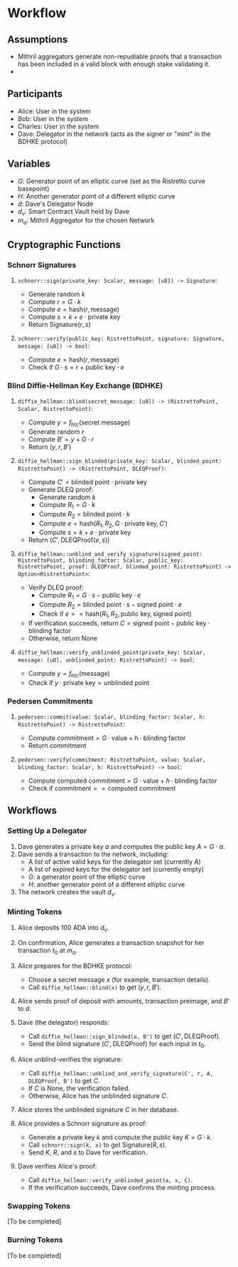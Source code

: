 # Workflow

## Assumptions

- Mithril aggregators generate non-repudiable proofs that a transaction has been included in a valid block with enough stake validating it.
- 

## Participants

- Alice: User in the system
- Bob: User in the system
- Charles: User in the system
- Dave: Delegator in the network (acts as the signer or "mint" in the BDHKE protocol)

## Variables

- $G$: Generator point of an elliptic curve (set as the Ristretto curve basepoint)
- $H$: Another generator point of a different elliptic curve
- $d$: Dave's Delegator Node
- $d_v$: Smart Contract Vault held by Dave
- $m_a$: Mithril Aggregator for the chosen Network

## Cryptographic Functions

### Schnorr Signatures

1. `schnorr::sign(private_key: Scalar, message: [u8]) -> Signature`:
   - Generate random $k$
   - Compute $r = G \cdot k$
   - Compute $e = \text{hash}(r, \text{message})$
   - Compute $s = k + e \cdot \text{private key}$
   - Return Signature$(r, s)$

2. `schnorr::verify(public_key: RistrettoPoint, signature: Signature, message: [u8]) -> bool`:
   - Compute $e = \text{hash}(r, \text{message})$
   - Check if $G \cdot s = r + \text{public key} \cdot e$

### Blind Diffie-Hellman Key Exchange (BDHKE)

1. `diffie_hellman::blind(secret_message: [u8]) -> (RistrettoPoint, Scalar, RistrettoPoint)`:
   - Compute $y = f_\text{htc}(\text{secret message})$
   - Generate random $r$
   - Compute $B' = y + G \cdot r$
   - Return $(y, r, B')$

2. `diffie_hellman::sign_blinded(private_key: Scalar, blinded_point: RistrettoPoint) -> (RistrettoPoint, DLEQProof)`:
   - Compute $C' = \text{blinded point} \cdot \text{private key}$
   - Generate DLEQ proof:
     - Generate random $k$
     - Compute $R_1 = G \cdot k$
     - Compute $R_2 = \text{blinded point} \cdot k$
     - Compute $e = \text{hash}(R_1, R_2, G \cdot \text{private key}, C')$
     - Compute $s = k + e \cdot \text{private key}$
   - Return $(C', \text{DLEQProof}(e, s))$

3. `diffie_hellman::unblind_and_verify_signature(signed_point: RistrettoPoint, blinding_factor: Scalar, public_key: RistrettoPoint, proof: DLEQProof, blinded_point: RistrettoPoint) -> Option<RistrettoPoint>`:
   - Verify DLEQ proof:
     - Compute $R_1 = G \cdot s - \text{public key} \cdot e$
     - Compute $R_2 = \text{blinded point} \cdot s - \text{signed point} \cdot e$
     - Check if $e == \text{hash}(R_1, R_2, \text{public key}, \text{signed point})$
   - If verification succeeds, return $C = \text{signed point} - \text{public key} \cdot \text{blinding factor}$
   - Otherwise, return None

4. `diffie_hellman::verify_unblinded_point(private_key: Scalar, message: [u8], unblinded_point: RistrettoPoint) -> bool`:
   - Compute $y = f_\text{htc}(\text{message})$
   - Check if $y \cdot \text{private key} = \text{unblinded point}$

### Pedersen Commitments

1. `pedersen::commit(value: Scalar, blinding_factor: Scalar, h: RistrettoPoint) -> RistrettoPoint`:
   - Compute $\text{commitment} = G \cdot \text{value} + h \cdot \text{blinding factor}$
   - Return $\text{commitment}$

2. `pedersen::verify(commitment: RistrettoPoint, value: Scalar, blinding_factor: Scalar, h: RistrettoPoint) -> bool`:
   - Compute $\text{computed commitment} = G \cdot \text{value} + h \cdot \text{blinding factor}$
   - Check if $\text{commitment} == \text{computed commitment}$

## Workflows

### Setting Up a Delegator

1. Dave generates a private key $a$ and computes the public key $A = G \cdot a$.
2. Dave sends a transaction to the network, including:
   - A list of active valid keys for the delegator set (currently ${A}$)
   - A list of expired keys for the delegator set (currently empty)
   - $G$: a generator point of the elliptic curve
   - $H$: another generator point of a different elliptic curve
3. The network creates the vault $d_v$.

### Minting Tokens

1. Alice deposits 100 ADA into $d_v$.

2. On confirmation, Alice generates a transaction snapshot for her transaction $t_0$ at $m_a$.

3. Alice prepares for the BDHKE protocol:
   - Choose a secret message $x$ (for example, transaction details).
   - Call `diffie_hellman::blind(x)` to get $(y, r, B')$.

4. Alice sends proof of deposit with amounts, transaction preimage, and $B'$ to $d$.

5. Dave (the delegator) responds:
   - Call `diffie_hellman::sign_blinded(a, B')` to get $(C', \text{DLEQProof})$.
   - Send the blind signature $(C', \text{DLEQProof})$ for each input in $t_0$.

6. Alice unblind-verifies the signature:
   - Call `diffie_hellman::unblind_and_verify_signature(C', r, A, DLEQProof, B')` to get $C$.
   - If $C$ is None, the verification failed.
   - Otherwise, Alice has the unblinded signature $C$.

7. Alice stores the unblinded signature $C$ in her database.

8. Alice provides a Schnorr signature as proof:
   - Generate a private key $k$ and compute the public key $K = G \cdot k$.
   - Call `schnorr::sign(k, x)` to get Signature$(R, s)$.
   - Send $K$, $R$, and $s$ to Dave for verification.

9. Dave verifies Alice's proof:
   - Call `diffie_hellman::verify_unblinded_point(a, x, C)`.
   - If the verification succeeds, Dave confirms the minting process.

### Swapping Tokens

[To be completed]

### Burning Tokens

[To be completed]